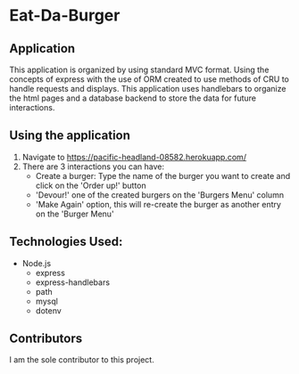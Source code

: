# Eat-Da-Burger
## Application
This application is organized by using standard MVC format. Using the concepts of express with the use of ORM created to use methods of CRU to handle requests and displays. This application uses handlebars to organize the html pages and a database backend to store the data for future interactions.

## Using the application
1. Navigate to https://pacific-headland-08582.herokuapp.com/
2. There are 3 interactions you can have:
   * Create a burger: Type the name of the burger you want to create and click on the 'Order up!' button
   * 'Devour!' one of the created burgers on the 'Burgers Menu' column
   * 'Make Again' option, this will re-create the burger as another entry on the 'Burger Menu' 

## Technologies Used:
* Node.js
  * express
  * express-handlebars
  * path
  * mysql
  * dotenv

## Contributors
I am the sole contributor to this project. 
